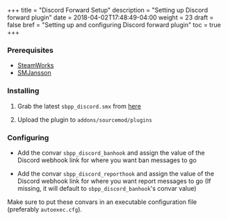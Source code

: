 +++
title = "Discord Forward Setup"
description = "Setting up Discord forward plugin"
date = 2018-04-02T17:48:49-04:00
weight = 23
draft = false
bref = "Setting up and configuring Discord forward plugin"
toc = true
+++

### Prerequisites

* [SteamWorks](http://users.alliedmods.net/~kyles/builds/SteamWorks/)
* [SMJansson](https://forums.alliedmods.net/showthread.php?t=184604)

### Installing

1.  Grab the latest `sbpp_discord.smx` from [here](https://github.com/sbpp/discord-forward/releases)

2.  Upload the plugin to `addons/sourcemod/plugins`

### Configuring

* Add the convar `sbpp_discord_banhook` and assign the value of the Discord webhook link for where you want ban messages to go

* Add the convar `sbpp_discord_reporthook` and assign the value of the Discord webhook link for where you want report messages to go (If missing, it will default to `sbpp_discord_banhook`'s convar value)

Make sure to put these convars in an executable configuration file (preferably `autoexec.cfg`).
